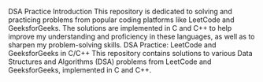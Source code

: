 DSA Practice
Introduction
This repository is dedicated to solving and practicing problems from popular coding platforms like LeetCode and GeeksforGeeks. The solutions are implemented in C and C++ to help improve my understanding and proficiency in these languages, as well as to sharpen my problem-solving skills.
DSA Practice: LeetCode and GeeksforGeeks in C/C++
This repository contains solutions to various Data Structures and Algorithms (DSA) problems from LeetCode and GeeksforGeeks, implemented in C and C++.
